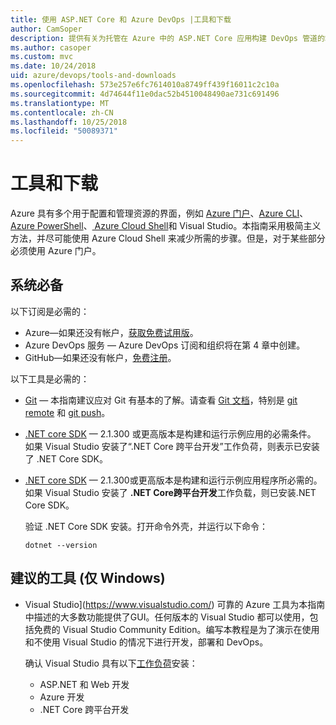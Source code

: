 ```yaml
---
title: 使用 ASP.NET Core 和 Azure DevOps |工具和下载
author: CamSoper
description: 提供有关为托管在 Azure 中的 ASP.NET Core 应用构建 DevOps 管道的端到端指导的指南。
ms.author: casoper
ms.custom: mvc
ms.date: 10/24/2018
uid: azure/devops/tools-and-downloads
ms.openlocfilehash: 573e257e6fc7614010a8749ff439f16011c2c10a
ms.sourcegitcommit: 4d74644f11e0dac52b4510048490ae731c691496
ms.translationtype: MT
ms.contentlocale: zh-CN
ms.lasthandoff: 10/25/2018
ms.locfileid: "50089371"
---
```

# <a name="tools-and-downloads"></a>工具和下载

Azure 具有多个用于配置和管理资源的界面，例如 [Azure 门户](https://portal.azure.com)、[Azure CLI](/cli/azure/)、[Azure PowerShell](/powershell/azure/overview)、[ Azure Cloud Shell](https://shell.azure.com/bash)和 Visual Studio。本指南采用极简主义方法，并尽可能使用 Azure Cloud Shell 来减少所需的步骤。但是，对于某些部分必须使用 Azure 门户。

## <a name="prerequisites"></a>系统必备

以下订阅是必需的：

* Azure&mdash;如果还没有帐户，[获取免费试用版](https://azure.microsoft.com/free/)。
* Azure DevOps 服务 &mdash; Azure DevOps 订阅和组织将在第 4 章中创建。
* GitHub&mdash;如果还没有帐户，[免费注册](https://github.com/join)。

以下工具是必需的：

* [Git](https://git-scm.com/downloads) &mdash; 本指南建议应对 Git 有基本的了解。请查看 [Git 文档](https://git-scm.com/doc)，特别是 [git remote](https://git-scm.com/docs/git-remote) 和 [git push](https://git-scm.com/docs/git-push)。
* [.NET core SDK](https://www.microsoft.com/net/download/) &mdash; 2.1.300 或更高版本是构建和运行示例应用的必需条件。 如果 Visual Studio 安装了“.NET Core 跨平台开发”工作负荷，则表示已安装了 .NET Core SDK。
* [.NET core SDK](https://www.microsoft.com/net/download/) &mdash; 2.1.300或更高版本是构建和运行示例应用程序所必需的。 如果 Visual Studio 安装了 **.NET Core跨平台开发**工作负载，则已安装.NET Core SDK。

    验证 .NET Core SDK 安装。打开命令外壳，并运行以下命令：


    ```console
    dotnet --version
    ```

## <a name="recommended-tools-windows-only"></a>建议的工具 (仅 Windows)

* Visual Studio](https://www.visualstudio.com/) 可靠的 Azure 工具为本指南中描述的大多数功能提供了GUI。任何版本的 Visual Studio 都可以使用，包括免费的 Visual Studio Community Edition。编写本教程是为了演示在使用和不使用 Visual Studio 的情况下进行开发，部署和 DevOps。

  确认 Visual Studio 具有以下[工作负荷](/visualstudio/install/modify-visual-studio)安装：

  * ASP.NET 和 Web 开发
  * Azure 开发
  * .NET Core 跨平台开发
